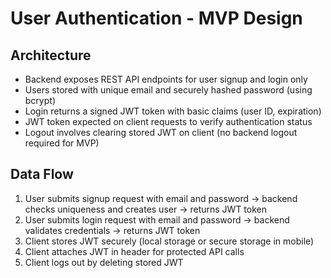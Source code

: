 # User Authentication - MVP Design

## Architecture

- Backend exposes REST API endpoints for user signup and login only  
- Users stored with unique email and securely hashed password (using bcrypt)  
- Login returns a signed JWT token with basic claims (user ID, expiration)  
- JWT token expected on client requests to verify authentication status  
- Logout involves clearing stored JWT on client (no backend logout required for MVP)  

## Data Flow

1. User submits signup request with email and password → backend checks uniqueness and creates user → returns JWT token  
2. User submits login request with email and password → backend validates credentials → returns JWT token  
3. Client stores JWT securely (local storage or secure storage in mobile)  
4. Client attaches JWT in header for protected API calls  
5. Client logs out by deleting stored JWT  
